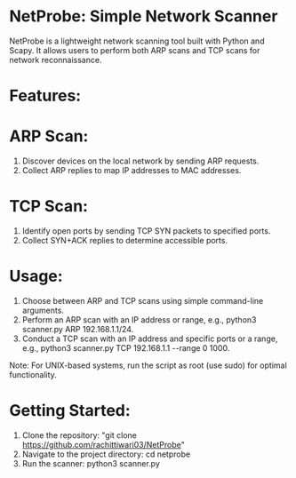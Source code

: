 # NetProbe: Simple Network Scanner
NetProbe is a lightweight network scanning tool built with Python and Scapy. It allows users to perform both ARP scans and TCP scans for network reconnaissance.

# Features:

# ARP Scan:

1. Discover devices on the local network by sending ARP requests.
2. Collect ARP replies to map IP addresses to MAC addresses.

# TCP Scan:

1. Identify open ports by sending TCP SYN packets to specified ports.
2. Collect SYN+ACK replies to determine accessible ports.

# Usage:

1. Choose between ARP and TCP scans using simple command-line arguments.
2. Perform an ARP scan with an IP address or range, e.g., python3 scanner.py ARP 192.168.1.1/24.
3. Conduct a TCP scan with an IP address and specific ports or a range, e.g., python3 scanner.py TCP 192.168.1.1 --range 0 1000.

Note: For UNIX-based systems, run the script as root (use sudo) for optimal functionality.

# Getting Started:

1. Clone the repository: "git clone https://github.com/rachittiwari03/NetProbe"
2. Navigate to the project directory: cd netprobe
3. Run the scanner: python3 scanner.py
